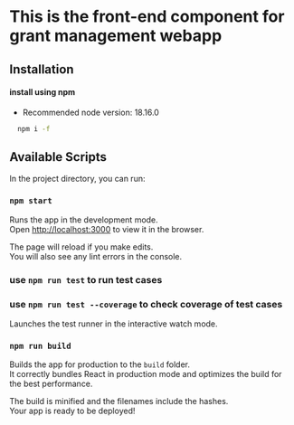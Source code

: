 # This is the front-end component for grant management webapp

## Installation

#### install using npm 
- Recommended node version: 18.16.0
```bash
  npm i -f
```

## Available Scripts

In the project directory, you can run:

### `npm start`

Runs the app in the development mode.\
Open [http://localhost:3000](http://localhost:3000) to view it in the browser.

The page will reload if you make edits.\
You will also see any lint errors in the console.

### use `npm run test` to run test cases 
### use `npm run test --coverage` to check coverage of test cases

Launches the test runner in the interactive watch mode.

### `npm run build`

Builds the app for production to the `build` folder.\
It correctly bundles React in production mode and optimizes the build for the best performance.

The build is minified and the filenames include the hashes.\
Your app is ready to be deployed!